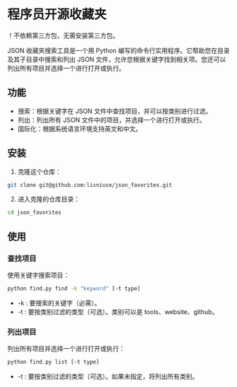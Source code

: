 # 程序员开源收藏夹

！不依赖第三方包，无需安装第三方包。

JSON 收藏夹搜索工具是一个用 Python 编写的命令行实用程序。它帮助您在目录及其子目录中搜索和列出 JSON 文件，允许您根据关键字找到相关项。您还可以列出所有项目并选择一个进行打开或执行。

## 功能

- 搜索：根据关键字在 JSON 文件中查找项目，并可以按类别进行过滤。
- 列出：列出所有 JSON 文件中的项目，并选择一个进行打开或执行。
- 国际化：根据系统语言环境支持英文和中文。

## 安装

1. 克隆这个仓库：

```bash
git clone git@github.com:lisniuse/json_favorites.git
```

2. 进入克隆的仓库目录：

```bash
cd json_favorites
```

## 使用

### 查找项目

使用关键字搜索项目：

```bash
python find.py find -k "keyword" [-t type]
```

- -k : 要搜索的关键字（必需）。
- -t : 要按类别过滤的类型（可选）。类别可以是 tools、website、github。

### 列出项目

列出所有项目并选择一个进行打开或执行：

```bash
python find.py list [-t type]
```

- -t : 要按类别过滤的类型（可选）。如果未指定，将列出所有类别。

